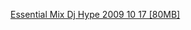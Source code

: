 ---
layout: post
wordpress_id: 313
wordpress_url: http://noesbueno.com/?p=313
date: '2009-10-25 00:37:22 -0500'
date_gmt: '2009-10-25 05:37:22 -0500'
body: |
  <p><a href="http://www.dnb-sets.de/?set=146513">Essential Mix Dj Hype 2009 10 17 [80MB]</a></p>
---